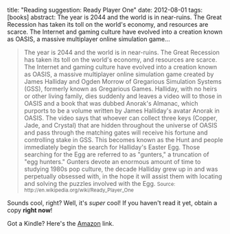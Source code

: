 title: "Reading suggestion: Ready Player One"
date: 2012-08-01
tags: [books]
abstract: The year is 2044 and the world is in near-ruins. The Great Recession has taken its toll on the world's economy, and resources are scarce. The Internet and gaming culture have evolved into a creation known as OASIS, a massive multiplayer online simulation game...

<blockquote cite="http://en.wikipedia.org/wiki/Ready_Player_One">
    The year is 2044 and the world is in near-ruins. The Great Recession has taken its toll on the world's economy, and resources are scarce. The Internet and gaming culture have evolved into a creation known as OASIS, a massive multiplayer online simulation game created by James Halliday and Ogden Morrow of Gregarious Simulation Systems (GSS), formerly known as Gregarious Games. Halliday, with no heirs or other living family, dies suddenly and leaves a video will to those in OASIS and a book that was dubbed Anorak's Almanac, which purports to be a volume written by James Halliday's avatar Anorak in OASIS. The video says that whoever can collect three keys (Copper, Jade, and Crystal) that are hidden throughout the universe of OASIS and pass through the matching gates will receive his fortune and controlling stake in GSS. This becomes known as the Hunt and people immediately begin the search for Halliday's Easter Egg. Those searching for the Egg are referred to as "gunters," a truncation of "egg hunters." Gunters devote an enormous amount of time to studying 1980s pop culture, the decade Halliday grew up in and was perpetually obsessed with, in the hope it will assist them with locating and solving the puzzles involved with the Egg.
    <small>Source: http://en.wikipedia.org/wiki/Ready_Player_One</small>
</blockquote>

Sounds cool, right? Well, it's *super* cool! If you haven't read it yet, obtain a copy **right now**!

Got a Kindle? Here's the [Amazon](http://www.amazon.com/Ready-Player-One-ebook/dp/B005CVWWJY/) link.